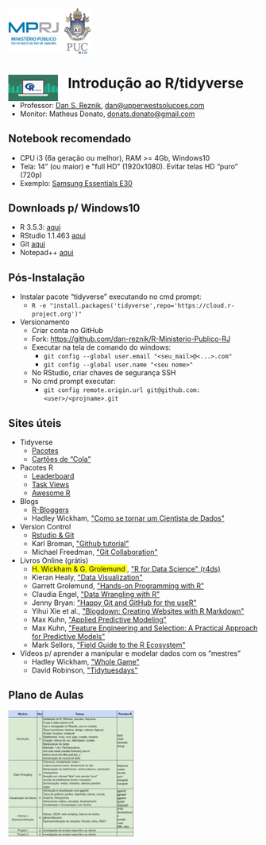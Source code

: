 
<!-- README.md is generated from README.Rmd. Please edit that file -->
<img src="pics/mprj_and_puc.png" width="33%" />

<img src="pics/r language.png" align="left" width=100 style="padding-right:20px;background-color:white;"/> Introdução ao R/tidyverse
====================================================================================================================================

-   Professor: [Dan S. Reznik](https://www.linkedin.com/in/dan-s-reznik-phd-bb49133/), <dan@upperwestsolucoes.com>
-   Monitor: Matheus Donato, <donats.donato@gmail.com>

Notebook recomendado
--------------------

-   CPU i3 (6a geração ou melhor), RAM &gt;= 4Gb, Windows10
-   Tela: 14” (ou maior) e "full HD" (1920x1080). Evitar telas HD “puro” (720p)
-   Exemplo: [Samsung Essentials E30](https://www.americanas.com.br/produto/133794107)

Downloads p/ Windows10
----------------------

-   R 3.5.3: [aqui](https://cran.r-project.org/bin/windows/base/)
-   RStudio 1.1.463 [aqui](https://download1.rstudio.org/RStudio-1.1.463.exe)
-   Git [aqui](https://git-scm.com/download/win)
-   Notepad++ [aqui](https://notepad-plus-plus.org/download/v7.6.4.html)

Pós-Instalação
--------------

-   Instalar pacote “tidyverse” executando no cmd prompt:
    -   `R -e "install.packages('tidyverse',repo='https://cloud.r-project.org')"`
-   Versionamento
    -   Criar conta no GitHub
    -   Fork: <https://github.com/dan-reznik/R-Ministerio-Publico-RJ>
    -   Executar na tela de comando do windows:
        -   `git config --global user.email "<seu_mail>@<...>.com"`
        -   `git config --global user.name "<seu nome>"`
    -   No RStudio, criar chaves de segurança SSH
    -   No cmd prompt executar:
        -   `git config remote.origin.url git@github.com:<user>/<projname>.git`

Sites úteis
-----------

-   Tidyverse
    -   [Pacotes](https://www.tidyverse.org/packages/)
    -   [Cartões de “Cola”](https://www.rstudio.com/resources/cheatsheets/)
-   Pacotes R
    -   [Leaderboard](https://www.rdocumentation.org/trends)
    -   [Task Views](https://cran.r-project.org/web/views/)
    -   [Awesome R](https://awesome-r.com/)
-   Blogs
    -   [R-Bloggers](https://www.r-bloggers.com/)
    -   Hadley Wickham, ["Como se tornar um Cientista de Dados"](https://gist.github.com/hadley/820f09ded347c62c2864)
-   Version Control
    -   [Rstudio & Git](https://support.rstudio.com/hc/en-us/articles/200532077-Version-Control-with-Git-and-SVN)
    -   Karl Broman, ["Github tutorial"](http://kbroman.org/github_tutorial/)
    -   Michael Freedman, ["Git Collaboration"](http://slides.com/michaelfreeman/git-collaboration)
-   Livros Online (grátis)
    -   <span style="background-color: #FFFF00">H. Wickham & G. Grolemund </span>, ["R for Data Science" (r4ds)](https://r4ds.had.co.nz/)
    -   Kieran Healy, ["Data Visualization"](https://socviz.co/)
    -   Garrett Grolemund, ["Hands-on Programming with R"](https://rstudio-education.github.io/hopr/)
    -   Claudia Engel, ["Data Wrangling with R"](https://cengel.github.io/R-data-wrangling/)
    -   Jenny Bryan: ["Happy Git and GitHub for the useR"](https://happygitwithr.com/)
    -   Yihui Xie et al., ["Blogdown: Creating Websites with R Markdown"](https://bookdown.org/yihui/blogdown/)
    -   Max Kuhn, ["Applied Predictive Modeling"](http://appliedpredictivemodeling.com/)
    -   Max Kuhn, ["Feature Engineering and Selection: A Practical Approach for Predictive Models"](https://bookdown.org/max/FES/)
    -   Mark Sellors, ["Field Guide to the R Ecosystem"](https://fg2re.sellorm.com/)
-   Vídeos p/ aprender a manipular e modelar dados com os “mestres”
    -   Hadley Wickham, ["Whole Game"](https://www.youtube.com/watch?v=go5Au01Jrvs)
    -   David Robinson, ["Tidytuesdays"](https://www.youtube.com/user/safe4democracy/videos)

Plano de Aulas
--------------

<img src="pics/plano de aula I.png" width="50%" />
